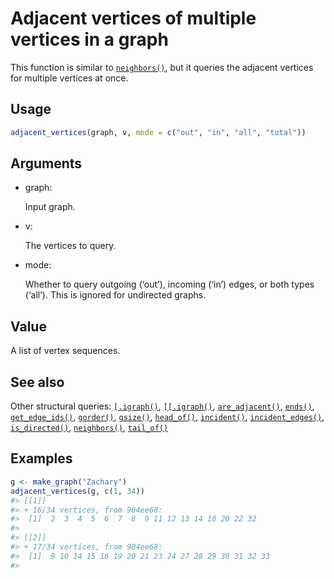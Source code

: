 # Adjacent vertices of multiple vertices in a graph

This function is similar to
[`neighbors()`](https://r.igraph.org/reference/neighbors.md), but it
queries the adjacent vertices for multiple vertices at once.

## Usage

``` r
adjacent_vertices(graph, v, mode = c("out", "in", "all", "total"))
```

## Arguments

- graph:

  Input graph.

- v:

  The vertices to query.

- mode:

  Whether to query outgoing (‘out’), incoming (‘in’) edges, or both
  types (‘all’). This is ignored for undirected graphs.

## Value

A list of vertex sequences.

## See also

Other structural queries:
[`[.igraph()`](https://r.igraph.org/reference/sub-.igraph.md),
[`[[.igraph()`](https://r.igraph.org/reference/sub-sub-.igraph.md),
[`are_adjacent()`](https://r.igraph.org/reference/are_adjacent.md),
[`ends()`](https://r.igraph.org/reference/ends.md),
[`get_edge_ids()`](https://r.igraph.org/reference/get_edge_ids.md),
[`gorder()`](https://r.igraph.org/reference/gorder.md),
[`gsize()`](https://r.igraph.org/reference/gsize.md),
[`head_of()`](https://r.igraph.org/reference/head_of.md),
[`incident()`](https://r.igraph.org/reference/incident.md),
[`incident_edges()`](https://r.igraph.org/reference/incident_edges.md),
[`is_directed()`](https://r.igraph.org/reference/is_directed.md),
[`neighbors()`](https://r.igraph.org/reference/neighbors.md),
[`tail_of()`](https://r.igraph.org/reference/tail_of.md)

## Examples

``` r
g <- make_graph("Zachary")
adjacent_vertices(g, c(1, 34))
#> [[1]]
#> + 16/34 vertices, from 904ee68:
#>  [1]  2  3  4  5  6  7  8  9 11 12 13 14 18 20 22 32
#> 
#> [[2]]
#> + 17/34 vertices, from 904ee68:
#>  [1]  9 10 14 15 16 19 20 21 23 24 27 28 29 30 31 32 33
#> 
```

